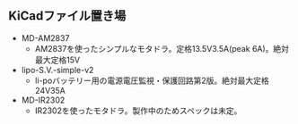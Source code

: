 ## KiCadファイル置き場
  - MD-AM2837
    - AM2837を使ったシンプルなモタドラ。定格13.5V3.5A(peak 6A)。絶対最大定格15V
  - lipo-S.V.-simple-v2
    - li-poバッテリー用の電源電圧監視・保護回路第2版。絶対最大定格24V35A
  - MD-IR2302
    - IR2302を使ったモタドラ。製作中のためスペックは未定。
